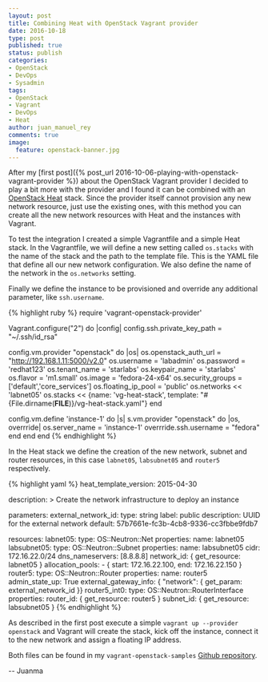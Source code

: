 ```yaml
---
layout: post
title: Combining Heat with OpenStack Vagrant provider
date: 2016-10-18
type: post
published: true
status: publish
categories:
- OpenStack
- DevOps
- Sysadmin
tags:
- OpenStack
- Vagrant
- DevOps
- Heat
author: juan_manuel_rey
comments: true
image:
  feature: openstack-banner.jpg
---
```


After my [first post]({% post_url 2016-10-06-playing-with-openstack-vagrant-provider %}) about the OpenStack Vagrant provider I decided to play a bit more with the provider and I found it can be combined with an [OpenStack Heat](https://wiki.openstack.org/wiki/Heat) stack. Since the provider itself cannot provision any new network resource, just use the existing ones, with this method you can create all the new network resources with Heat and the instances with Vagrant.

To test the integration I created a simple Vagrantfile and a simple Heat stack. In the Vagrantfile, we will define a new setting called `os.stacks` with the name of the stack and the path to the template file. This is the YAML file that define all our new network configuration. We also define the name of the network in the `os.networks` setting.

Finally we define the instance to be provisioned and override any additional parameter, like `ssh.username`.

{% highlight ruby %}
require 'vagrant-openstack-provider'

Vagrant.configure("2") do |config|
  config.ssh.private_key_path = "~/.ssh/id_rsa"

  config.vm.provider "openstack" do |os|
    os.openstack_auth_url = "http://192.168.1.11:5000/v2.0"
    os.username = 'labadmin'
    os.password = 'redhat123'
    os.tenant_name = 'starlabs'
    os.keypair_name = 'starlabs'
    os.flavor = 'm1.small'
    os.image = 'fedora-24-x64'
    os.security_groups = ['default','core_services']
    os.floating_ip_pool = 'public'
    os.networks << 'labnet05'
    os.stacks << {name: 'vg-heat-stack',
                  template: "#{File.dirname(__FILE__)}/vg-heat-stack.yaml"}
  end

  config.vm.define 'instance-1' do |s|
    s.vm.provider "openstack" do |os, overrride|
      os.server_name = 'instance-1'
      overrride.ssh.username = "fedora"
    end
  end
end
{% endhighlight %}

In the Heat stack we define the creation of the new network, subnet and router resources, in this case `labnet05`, `labsubnet05` and `router5` respectively.

{% highlight yaml %}
heat_template_version: 2015-04-30

description: >
    Create the network infrastructure to deploy an instance

parameters:
  external_network_id:
    type: string
    label: public
    description: UUID for the external network
    default: 57b7661e-fc3b-4cb8-9336-cc3fbbe9fdb7

resources:
  labnet05:
    type: OS::Neutron::Net
    properties:
      name: labnet05
  labsubnet05:
    type: OS::Neutron::Subnet
    properties:
      name: labsubnet05
      cidr: 172.16.22.0/24
      dns_nameservers: [8.8.8.8]
      network_id: { get_resource: labnet05 }
      allocation_pools:
        - { start: 172.16.22.100, end: 172.16.22.150 }
  router5:
    type: OS::Neutron::Router
    properties:
      name: router5
      admin_state_up: True
      external_gateway_info: { "network": { get_param: external_network_id }}
  router5_int0:
    type: OS::Neutron::RouterInterface
    properties:
      router_id: { get_resource: router5 }
      subnet_id: { get_resource: labsubnet05 }
{% endhighlight %}

As described in the first post execute a simple `vagrant up --provider openstack` and Vagrant will create the stack, kick off the instance, connect it to the new network and assign a floating IP address.

Both files can be found in my `vagrant-openstack-samples` [Github repository](https://github.com/jreypo/vagrant-openstack-samples).

-- Juanma
